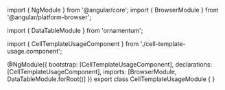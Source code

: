 import { NgModule } from '@angular/core';
import { BrowserModule } from '@angular/platform-browser';
  
import { DataTableModule } from 'ornamentum';
  
import { CellTemplateUsageComponent } from './cell-template-usage.component';

@NgModule({
 bootstrap: [CellTemplateUsageComponent],
 declarations: [CellTemplateUsageComponent],
 imports: [BrowserModule, DataTableModule.forRoot()]
})
export class CellTemplateUsageModule {
}
